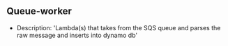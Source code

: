 ## Queue-worker
* Description: 'Lambda(s) that takes from the SQS queue and parses the raw message and inserts into dynamo db'